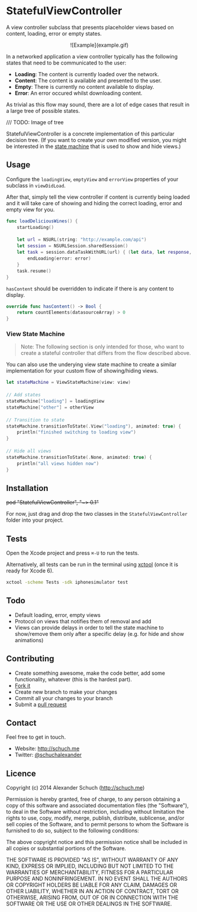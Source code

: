 # StatefulViewController

A view controller subclass that presents placeholder views based on content, loading, error or empty states.

<center>![Example](example.gif)</center>

In a networked application a view controller typically has the following states that need to be communicated to the user:

* **Loading**: The content is currently loaded over the network.
* **Content**: The content is available and presented to the user.
* **Empty**: There is currently no content available to display.
* **Error**: An error occured whilst downloading content.

As trivial as this flow may sound, there are a lot of edge cases that result in a large tree of possible states.

/// TODO: Image of tree

StatefulViewController is a concrete implementation of this particular decision tree. (If you want to create your own modified version, you might be interested in the [state machine](#viewstatemachine) that is used to show and hide views.)

## Usage

Configure the `loadingView`, `emptyView` and `errorView` properties of your subclass in `viewDidLoad`.

After that, simply tell the view controller if content is currently being loaded and it will take care of showing and hiding the correct loading, error and empty view for you.

```swift
func loadDeliciousWines() {
	startLoading()
	
	let url = NSURL(string: "http://example.com/api")
	let session = NSURLSession.sharedSession()
	let task = session.dataTaskWithURL(url) { (let data, let response, let error) in
		endLoading(error: error)
	}
	task.resume()
}
```

`hasContent` should be overridden to indicate if there is any content to display. 

```swift
override func hasContent() -> Bool {
	return countElements(datasourceArray) > 0
}
```

<a name="viewstatemachine"></a>
### View State Machine

> Note: The following section is only intended for those, who want to create a stateful controller that differs from the flow described above.

You can also use the underying view state machine to create a similar implementation for your custom flow of showing/hiding views.

```swift
let stateMachine = ViewStateMachine(view: view)

// Add states
stateMachine["loading"] = loadingView
stateMachine["other"] = otherView

// Transition to state
stateMachine.transitionToState(.View("loading"), animated: true) {
	println("finished switching to loading view")
}

// Hide all views
stateMachine.transitionToState(.None, animated: true) {
	println("all views hidden now")
}
```

## Installation

<strike>pod "StatefulViewController", "~> 0.1"</strike>

For now, just drag and drop the two classes in the `StatefulViewController` folder into your project.

## Tests

Open the Xcode project and press `⌘-U` to run the tests.

Alternatively, all tests can be run in the terminal using [xctool](https://github.com/facebook/xctool) (once it is ready for Xcode 6).

```bash
xctool -scheme Tests -sdk iphonesimulator test
```

## Todo

* Default loading, error, empty views
* Protocol on views that notifies them of removal and add
* Views can provide delays in order to tell the state machine to show/remove them only after a specific delay (e.g. for hide and show animations)



## Contributing

* Create something awesome, make the code better, add some functionality,
  whatever (this is the hardest part).
* [Fork it](http://help.github.com/forking/)
* Create new branch to make your changes
* Commit all your changes to your branch
* Submit a [pull request](http://help.github.com/pull-requests/)


## Contact

Feel free to get in touch.

* Website: <http://schuch.me>
* Twitter: [@schuchalexander](http://twitter.com/schuchalexander)


## Licence

Copyright (c) 2014 Alexander Schuch (http://schuch.me)

Permission is hereby granted, free of charge, to any person obtaining a copy of this software and associated documentation files (the "Software"), to deal in the Software without restriction, including without limitation the rights to use, copy, modify, merge, publish, distribute, sublicense, and/or sell copies of the Software, and to permit persons to whom the Software is furnished to do so, subject to the following conditions:

The above copyright notice and this permission notice shall be included in all copies or substantial portions of the Software.

THE SOFTWARE IS PROVIDED "AS IS", WITHOUT WARRANTY OF ANY KIND, EXPRESS OR IMPLIED, INCLUDING BUT NOT LIMITED TO THE WARRANTIES OF MERCHANTABILITY, FITNESS FOR A PARTICULAR PURPOSE AND NONINFRINGEMENT. IN NO EVENT SHALL THE AUTHORS OR COPYRIGHT HOLDERS BE LIABLE FOR ANY CLAIM, DAMAGES OR OTHER LIABILITY, WHETHER IN AN ACTION OF CONTRACT, TORT OR OTHERWISE, ARISING FROM, OUT OF OR IN CONNECTION WITH THE SOFTWARE OR THE USE OR OTHER DEALINGS IN THE SOFTWARE.
